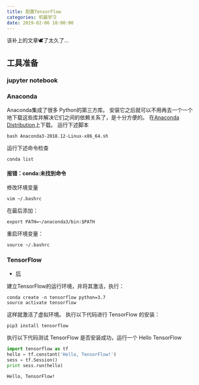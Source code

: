 ```yaml
---
title: 配置TensorFlow
categories: 机器学习
date: 2019-02-06 18:00:00
---
```

该补上的文章🕊了太久了…
## 工具准备
### jupyter notebook
### Anaconda
Anaconda集成了很多 Python的第三方库。 安装它之后就可以不用再去一个一个地下载这些库并解决它们之间的依赖关系了，是十分方便的。
在[Anaconda Distribution](https://www.anaconda.com/distribution/)上下载。
运行下述脚本
```
bash Anaconda3-2018.12-Linux-x86_64.sh
```
运行下述命令检查
```
conda list
```
#### 报错：conda:未找到命令
修改环境变量
```
vim ~/.bashrc
```
在最后添加：
```
export PATH=~/anaconda3/bin:$PATH
```
重启环境变量：
```
source ~/.bashrc
```
### TensorFlow

 - [坑](https://my.oschina.net/lupeng/blog/2986495)

建立TensorFlow的运行环境，并将其激活，执行：
```
conda create -n tensorflow python=3.7
source activate tensorflow
```
这样就激活了虚拟环境。 
执行以下代码进行 TensorFlow 的安装： 
```
pip3 install tensorflow
``` 
执行以下代码测试 TensorFlow 是否安装成功，运行一个 Hello TensorFlow
```python
import tensorflow as tf
hello = tf.constant('Hello, TensorFlow!')
sess = tf.Session()
print sess.run(hello)
```
```
Hello, TensorFlow!
```